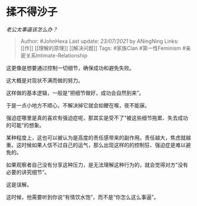 # 揉不得沙子
*老公太事逼该怎么办？*

> Author: #JohnHexa
Last update: *23/07/2021* by ANingNing
Links: [[作]] [[理解的原理]] [[解决问题]]
Tags:  #家族Clan #第一性Feminism #亲密关系Intimate-Relationship 



这更像是想要通过控制一切细节，确保成功和避免失败。

这大概是对现状不满而做的努力。

这样做的基本逻辑，一般是“把细节做好，成功会自然到来”。

于是一点小地方不顺心，不解决掉它就会如鲠在喉，夜不能寐。

强迫症哪里是真的喜欢有强迫症呢，那其实是受不了“被这些细节拖累、失去成功的可能”的想象。

某种程度上，这也可以被认为是高度的责任感带来的副作用。责任越大，焦虑就越重。这时候如果人信不过自己的运气，那么出现这样的的控制狂、强迫症是难以避免的。

如果观察者自己没有分享这种压力，是无法理解这种行为的，就会觉得对方“没有必要的讲究细节”。

这是误解。

这时候，他需要听到你说“有情饮水饱”，而不是“你怎么这么事逼”。



